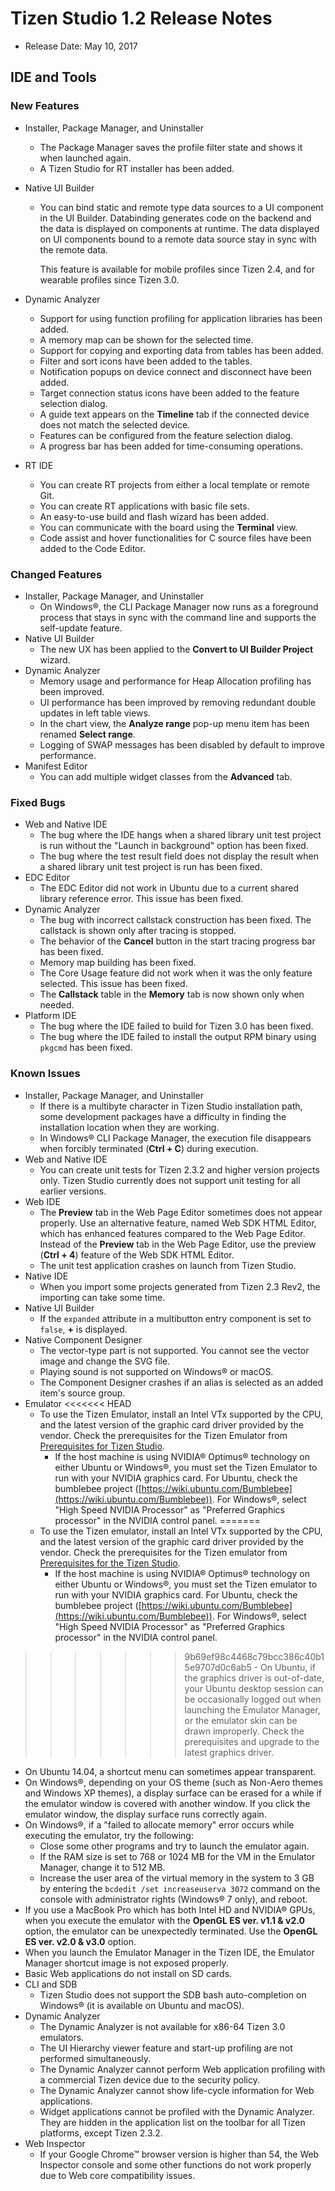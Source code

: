# Tizen Studio 1.2 Release Notes

- Release Date: May 10, 2017

## IDE and Tools

### New Features

- Installer, Package Manager, and Uninstaller

  - The Package Manager saves the profile filter state and shows it when launched again.
  - A Tizen Studio for RT installer has been added.

- Native UI Builder

  - You can bind static and remote type data sources to a UI component in the UI Builder. Databinding generates code on the backend and the data is displayed on components at runtime. The data displayed on UI components bound to a remote data source stay in sync with the remote data.

    This feature is available for mobile profiles since Tizen 2.4, and for wearable profiles since Tizen 3.0.

- Dynamic Analyzer

  - Support for using function profiling for application libraries has been added.
  - A memory map can be shown for the selected time.
  - Support for copying and exporting data from tables has been added.
  - Filter and sort icons have been added to the tables.
  - Notification popups on device connect and disconnect have been added.
  - Target connection status icons have been added to the feature selection dialog.
  - A guide text appears on the **Timeline** tab if the connected device does not match the selected device.
  - Features can be configured from the feature selection dialog.
  - A progress bar has been added for time-consuming operations.

- RT IDE

  - You can create RT projects from either a local template or remote Git.
  - You can create RT applications with basic file sets.
  - An easy-to-use build and flash wizard has been added.
  - You can communicate with the board using the **Terminal** view.
  - Code assist and hover functionalities for C source files have been added to the Code Editor.

### Changed Features

- Installer, Package Manager, and Uninstaller
  - On Windows&reg;, the CLI Package Manager now runs as a foreground process that stays in sync with the command line and supports the self-update feature.
- Native UI Builder
  - The new UX has been applied to the **Convert to UI Builder Project** wizard.
- Dynamic Analyzer
  - Memory usage and performance for Heap Allocation profiling has been improved.
  - UI performance has been improved by removing redundant double updates in left table views.
  - In the chart view, the **Analyze range** pop-up menu item has been renamed **Select range**.
  - Logging of SWAP messages has been disabled by default to improve performance.
- Manifest Editor
  - You can add multiple widget classes from the **Advanced** tab.

### Fixed Bugs

- Web and Native IDE
  - The bug where the IDE hangs when a shared library unit test project is run without the &quot;Launch in background&quot; option has been fixed.
  - The bug where the test result field does not display the result when a shared library unit test project is run has been fixed.
- EDC Editor
  - The EDC Editor did not work in Ubuntu due to a current shared library reference error. This issue has been fixed.
- Dynamic Analyzer
  - The bug with incorrect callstack construction has been fixed. The callstack is shown only after tracing is stopped.
  - The behavior of the **Cancel** button in the start tracing progress bar has been fixed.
  - Memory map building has been fixed.
  - The Core Usage feature did not work when it was the only feature selected. This issue has been fixed.
  - The **Callstack** table in the **Memory** tab is now shown only when needed.
- Platform IDE
  - The bug where the IDE failed to build for Tizen 3.0 has been fixed.
  - The bug where the IDE failed to install the output RPM binary using `pkgcmd` has been fixed.

### Known Issues

- Installer, Package Manager, and Uninstaller
  - If there is a multibyte character in Tizen Studio installation path, some development packages have a difficulty in finding the installation location when they are working.
  - In Windows&reg; CLI Package Manager, the execution file disappears when forcibly terminated (**Ctrl + C**) during execution.
- Web and Native IDE
  - You can create unit tests for Tizen 2.3.2 and higher version projects only. Tizen Studio currently does not support unit testing for all earlier versions.
- Web IDE
  - The **Preview** tab in the Web Page Editor sometimes does not appear properly. Use an alternative feature, named Web SDK HTML Editor, which has enhanced features compared to the Web Page Editor. Instead of the **Preview** tab in the Web Page Editor, use the preview (**Ctrl + 4**) feature of the Web SDK HTML Editor.
  - The unit test application crashes on launch from Tizen Studio.
- Native IDE
  - When you import some projects generated from Tizen 2.3 Rev2, the importing can take some time.
- Native UI Builder
  - If the `expanded` attribute in a multibutton entry component is set to `false`, **+** is displayed.
- Native Component Designer
  - The vector-type part is not supported. You cannot see the vector image and change the SVG file.
  - Playing sound is not supported on Windows&reg; or macOS.
  - The Component Designer crashes if an alias is selected as an added item&apos;s source group.
- Emulator
<<<<<<< HEAD
  - To use the Tizen Emulator, install an Intel VTx supported by the CPU, and the latest version of the graphic card driver provided by the vendor. Check the prerequisites for the Tizen Emulator from [Prerequisites for Tizen Studio](../setup/prerequisites.md#emulator).
    - If the host machine is using NVIDIA&reg; Optimus&reg; technology on either Ubuntu or Windows&reg;, you must set the Tizen Emulator to run with your NVIDIA graphics card. For Ubuntu, check the bumblebee project ([https://wiki.ubuntu.com/Bumblebee](https://wiki.ubuntu.com/Bumblebee)). For Windows&reg;, select &quot;High Speed NVIDIA Processor&quot; as &quot;Preferred Graphics processor&quot; in the NVIDIA control panel.
=======
  - To use the Tizen emulator, install an Intel VTx supported by the CPU, and the latest version of the graphic card driver provided by the vendor. Check the prerequisites for the Tizen emulator from [Prerequisites for the Tizen Studio](../setup/prerequisites.md#emulator).
    - If the host machine is using NVIDIA&reg; Optimus&reg; technology on either Ubuntu or Windows&reg;, you must set the Tizen emulator to run with your NVIDIA graphics card. For Ubuntu, check the bumblebee project ([https://wiki.ubuntu.com/Bumblebee](https://wiki.ubuntu.com/Bumblebee)). For Windows&reg;, select &quot;High Speed NVIDIA Processor&quot; as &quot;Preferred Graphics processor&quot; in the NVIDIA control panel.
>>>>>>> 9b69ef98c4468c79bcc386c40b15e9707d0c6ab5
    - On Ubuntu, if the graphics driver is out-of-date, your Ubuntu desktop session can be occasionally logged out when launching the Emulator Manager, or the emulator skin can be drawn improperly. Check the prerequisites and upgrade to the latest graphics driver.
  - On Ubuntu 14.04, a shortcut menu can sometimes appear transparent.
  - On Windows&reg;, depending on your OS theme (such as Non-Aero themes and Windows XP themes), a display surface can be erased for a while if the emulator window is covered with another window. If you click the emulator window, the display surface runs correctly again.
  - On Windows&reg;, if a &quot;failed to allocate memory&quot; error occurs while executing the emulator, try the following:
    - Close some other programs and try to launch the emulator again.
    - If the RAM size is set to 768 or 1024 MB for the VM in the Emulator Manager, change it to 512 MB.
    - Increase the user area of the virtual memory in the system to 3 GB by entering the `bcdedit /set increaseuserva 3072` command on the console with administrator rights (Windows&reg; 7 only), and reboot.
  - If you use a MacBook Pro which has both Intel HD and NVIDIA&reg; GPUs, when you execute the emulator with the **OpenGL ES ver. v1.1 & v2.0** option, the emulator can be unexpectedly terminated. Use the **OpenGL ES ver. v2.0 & v3.0** option.
  - When you launch the Emulator Manager in the Tizen IDE, the Emulator Manager shortcut image is not exposed properly.
  - Basic Web applications do not install on SD cards.
- CLI and SDB
  - Tizen Studio does not support the SDB bash auto-completion on Windows&reg; (it is available on Ubuntu and macOS).
- Dynamic Analyzer
  - The Dynamic Analyzer is not available for x86-64 Tizen 3.0 emulators.
  - The UI Hierarchy viewer feature and start-up profiling are not performed simultaneously.
  - The Dynamic Analyzer cannot perform Web application profiling with a commercial Tizen device due to the security policy.
  - The Dynamic Analyzer cannot show life-cycle information for Web applications.
  - Widget applications cannot be profiled with the Dynamic Analyzer. They are hidden in the application list on the toolbar for all Tizen platforms, except Tizen 2.3.2.
- Web Inspector
  - If your Google Chrome&trade; browser version is higher than 54, the Web Inspector console and some other functions do not work properly due to Web core compatibility issues.
